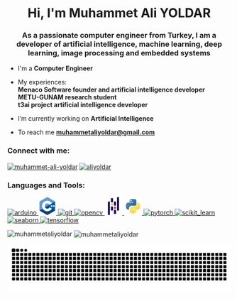 <h1 align="center">Hi, I'm Muhammet Ali YOLDAR</h1>
<h3 align="center">As a passionate computer engineer from Turkey, I am a developer of artificial intelligence, machine learning, deep learning, image processing and embedded systems</h3>

- I'm a **Computer Engineer**

- My experiences: **<br/>Menaco Software founder and artificial intelligence developer <br/>METU-GUNAM research student <br/>t3ai project artificial intelligence developer**

- I’m currently working on **Artificial Intelligence**

- To reach me **muhammetaliyoldar@gmail.com**

<h3 align="left">Connect with me:</h3>
<p align="left">
<a href="https://linkedin.com/in/muhammet-ali-yoldar" target="blank"><img align="center" src="https://raw.githubusercontent.com/rahuldkjain/github-profile-readme-generator/master/src/images/icons/Social/linked-in-alt.svg" alt="muhammet-ali-yoldar" height="30" width="40" /></a>
<a href="https://kaggle.com/aliyoldar" target="blank"><img align="center" src="https://raw.githubusercontent.com/rahuldkjain/github-profile-readme-generator/master/src/images/icons/Social/kaggle.svg" alt="aliyoldar" height="30" width="40" /></a>
</p>

<h3 align="left">Languages and Tools:</h3>
<p align="left"> <a href="https://www.arduino.cc/" target="_blank" rel="noreferrer"> <img src="https://cdn.worldvectorlogo.com/logos/arduino-1.svg" alt="arduino" width="40" height="40"/> </a> <a href="https://www.w3schools.com/cpp/" target="_blank" rel="noreferrer"> <img src="https://raw.githubusercontent.com/devicons/devicon/master/icons/cplusplus/cplusplus-original.svg" alt="cplusplus" width="40" height="40"/> </a> <a href="https://git-scm.com/" target="_blank" rel="noreferrer"> <img src="https://www.vectorlogo.zone/logos/git-scm/git-scm-icon.svg" alt="git" width="40" height="40"/> </a> <a href="https://opencv.org/" target="_blank" rel="noreferrer"> <img src="https://www.vectorlogo.zone/logos/opencv/opencv-icon.svg" alt="opencv" width="40" height="40"/> </a> <a href="https://pandas.pydata.org/" target="_blank" rel="noreferrer"> <img src="https://raw.githubusercontent.com/devicons/devicon/2ae2a900d2f041da66e950e4d48052658d850630/icons/pandas/pandas-original.svg" alt="pandas" width="40" height="40"/> </a> <a href="https://www.python.org" target="_blank" rel="noreferrer"> <img src="https://raw.githubusercontent.com/devicons/devicon/master/icons/python/python-original.svg" alt="python" width="40" height="40"/> </a> <a href="https://pytorch.org/" target="_blank" rel="noreferrer"> <img src="https://www.vectorlogo.zone/logos/pytorch/pytorch-icon.svg" alt="pytorch" width="40" height="40"/> </a> <a href="https://scikit-learn.org/" target="_blank" rel="noreferrer"> <img src="https://upload.wikimedia.org/wikipedia/commons/0/05/Scikit_learn_logo_small.svg" alt="scikit_learn" width="40" height="40"/> </a> <a href="https://seaborn.pydata.org/" target="_blank" rel="noreferrer"> <img src="https://seaborn.pydata.org/_images/logo-mark-lightbg.svg" alt="seaborn" width="40" height="40"/> </a> <a href="https://www.tensorflow.org" target="_blank" rel="noreferrer"> <img src="https://www.vectorlogo.zone/logos/tensorflow/tensorflow-icon.svg" alt="tensorflow" width="40" height="40"/> </a> </p>

<p><img align="left" src="https://github-readme-stats.vercel.app/api/top-langs?username=muhammetaliyoldar&show_icons=true&locale=en&layout=compact" alt="muhammetaliyoldar" /></p>

<p>&nbsp;<img align="center" src="https://github-readme-stats.vercel.app/api?username=muhammetaliyoldar&show_icons=true&locale=en" alt="muhammetaliyoldar" /></p>


<picture>
  <source media="(prefers-color-scheme: dark)" srcset="https://raw.githubusercontent.com/muhammetaliyoldar/muhammetaliyoldar/output/github-contribution-grid-snake-dark.svg">
  <source media="(prefers-color-scheme: light)" srcset="https://raw.githubusercontent.com/muhammetaliyoldar/muhammetaliyoldar/output/github-contribution-grid-snake.svg">
  <img alt="github contribution grid snake animation" src="https://raw.githubusercontent.com/muhammetaliyoldar/muhammetaliyoldar/output/github-contribution-grid-snake.svg">
</picture>
